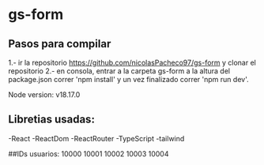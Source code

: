 # gs-form
## Pasos para compilar
1.- ir la repositorio https://github.com/nicolasPacheco97/gs-form y clonar el repositorio
2.- en consola, entrar a la carpeta gs-form a la altura del package.json correr 'npm install' y un vez finalizado correr 'npm run dev'. 

Node version: v18.17.0

## Libretias usadas:
-React
-ReactDom
-ReactRouter
-TypeScript
-tailwind

##IDs usuarios: 
10000
10001
10002
10003
10004


